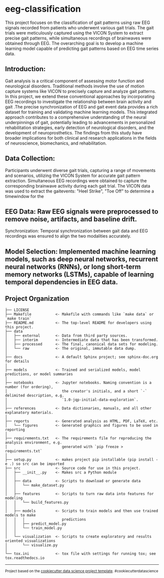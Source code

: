 eeg-classification
==============================

This project focuses on the classification of gait patterns using raw EEG signals recorded from patients who underwent various gait trials. The gait trials were meticulously captured using the VICON System to extract precise gait patterns, while simultaneous recordings of brainwaves were obtained through EEG. The overarching goal is to develop a machine learning model capable of predicting gait patterns based on EEG time series data.

## Introduction:
Gait analysis is a critical component of assessing motor function and neurological disorders. Traditional methods involve the use of motion capture systems like VICON to precisely capture and analyze gait patterns. In this project, we extend these conventional approaches by incorporating EEG recordings to investigate the relationship between brain activity and gait .The precise synchronization of EEG and gait event data provides a rich dataset for training and validating machine learning models. This integrated approach contributes to a comprehensive understanding of the neural underpinnings of gait, potentially leading to advancements in personalized rehabilitation strategies, early detection of neurological disorders, and the development of neuroprosthetics. The findings from this study have broader implications for both clinical and research applications in the fields of neuroscience, biomechanics, and rehabilitation.


## Data Collection:
Participants underwent diverse gait trials, capturing a range of movements and scenarios, utilizing the VICON System for accurate gait pattern extraction.
Simultaneous EEG recordings were obtained to capture the corresponding brainwave activity during each gait trial.
The VICON data was used to extract the gaitevents: "Heel Strike", "Toe Off" to determine a timewindow for the 


## EEG Data: Raw EEG signals were preprocessed to remove noise, artifacts, and baseline drift.
Synchronization: Temporal synchronization between gait data and EEG recordings was ensured to align the two modalities accurately.



## Model Selection: Implemented machine learning models, such as deep neural networks, recurrent neural networks (RNNs), or long short-term memory networks (LSTMs), capable of learning temporal dependencies in EEG data.



Project Organization
------------

    ├── LICENSE
    ├── Makefile           <- Makefile with commands like `make data` or `make train`
    ├── README.md          <- The top-level README for developers using this project.
    ├── data
    │   ├── external       <- Data from third party sources.
    │   ├── interim        <- Intermediate data that has been transformed.
    │   ├── processed      <- The final, canonical data sets for modeling.
    │   └── raw            <- The original, immutable data dump.
    │
    ├── docs               <- A default Sphinx project; see sphinx-doc.org for details
    │
    ├── models             <- Trained and serialized models, model predictions, or model summaries
    │
    ├── notebooks          <- Jupyter notebooks. Naming convention is a number (for ordering),
    │                         the creator's initials, and a short `-` delimited description, e.g.
    │                         `1.0-jqp-initial-data-exploration`.
    │
    ├── references         <- Data dictionaries, manuals, and all other explanatory materials.
    │
    ├── reports            <- Generated analysis as HTML, PDF, LaTeX, etc.
    │   └── figures        <- Generated graphics and figures to be used in reporting
    │
    ├── requirements.txt   <- The requirements file for reproducing the analysis environment, e.g.
    │                         generated with `pip freeze > requirements.txt`
    │
    ├── setup.py           <- makes project pip installable (pip install -e .) so src can be imported
    ├── src                <- Source code for use in this project.
    │   ├── __init__.py    <- Makes src a Python module
    │   │
    │   ├── data           <- Scripts to download or generate data
    │   │   └── make_dataset.py
    │   │
    │   ├── features       <- Scripts to turn raw data into features for modeling
    │   │   └── build_features.py
    │   │
    │   ├── models         <- Scripts to train models and then use trained models to make
    │   │   │                 predictions
    │   │   ├── predict_model.py
    │   │   └── train_model.py
    │   │
    │   └── visualization  <- Scripts to create exploratory and results oriented visualizations
    │       └── visualize.py
    │
    └── tox.ini            <- tox file with settings for running tox; see tox.readthedocs.io


--------

<p><small>Project based on the <a target="_blank" href="https://drivendata.github.io/cookiecutter-data-science/">cookiecutter data science project template</a>. #cookiecutterdatascience</small></p>
